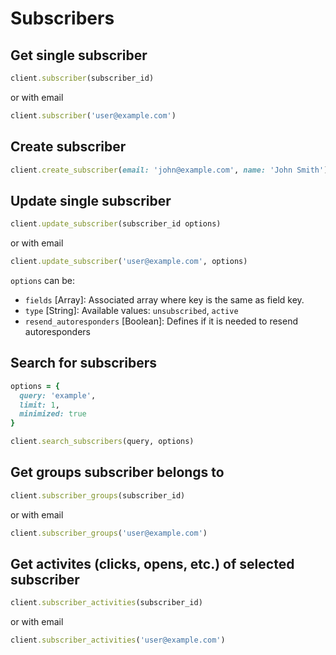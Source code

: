 # Subscribers

## Get single subscriber

```ruby
client.subscriber(subscriber_id)
```

or with email

```ruby
client.subscriber('user@example.com')
```

## Create subscriber

```ruby
client.create_subscriber(email: 'john@example.com', name: 'John Smith')
```

## Update single subscriber

```ruby
client.update_subscriber(subscriber_id options)
```

or with email

```ruby
client.update_subscriber('user@example.com', options)
```

`options` can be:

- `fields` [Array]: Associated array where key is the same as field key.
- `type` [String]: Available values: `unsubscribed`, `active`
- `resend_autoresponders` [Boolean]: Defines if it is needed to resend autoresponders

## Search for subscribers

```ruby
options = {
  query: 'example',
  limit: 1,
  minimized: true
}

client.search_subscribers(query, options)
```

## Get groups subscriber belongs to

```ruby
client.subscriber_groups(subscriber_id)
```

or with email

```ruby
client.subscriber_groups('user@example.com')
```

## Get activites (clicks, opens, etc.) of selected subscriber
```ruby
client.subscriber_activities(subscriber_id)
```

or with email

```ruby
client.subscriber_activities('user@example.com')
```
